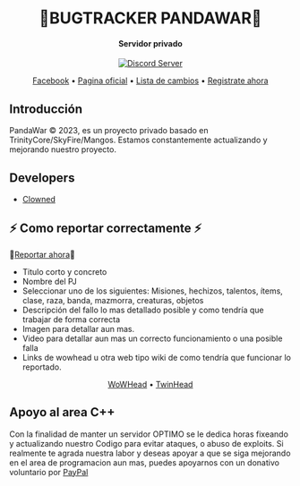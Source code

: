 <h1 align="center">
  🐞BUGTRACKER PANDAWAR🐞
  <br>
</h1>

<h4 align="center">Servidor privado</h4>

<p align="center">
  <a href="https://discord.gg/dmMXCverCC">
    <img src="https://discordapp.com/api/guilds/850392865845936178/widget.png?style=shield" alt="Discord Server">
  </a>
</p>

<p align="center">
  <a href="https://www.facebook.com/pandawarwow">Facebook</a>
  •
  <a href="https://www.pandawar.lat">Pagina oficial</a>
  •
  <a href="https://discord.gg/dmMXCverCC">Lista de cambios</a>
  •
  <a href="https://www.pandawar.lat/register">Registrate ahora</a>
</p>

## Introducción

PandaWar © 2023, es un proyecto privado basado en TrinityCore/SkyFire/Mangos. 
Estamos constantemente actualizando y mejorando nuestro proyecto.

## Developers

- [Clowned](https://www.facebook.com/happydaysgone/)

## ⚡️ Como reportar correctamente ⚡️

🔴[Reportar ahora](https://github.com/ClownedDev/WarriorCore-Mop/issues)🔴

- Titulo corto y concreto
- Nombre del PJ
- Seleccionar uno de los siguientes: Misiones, hechizos, talentos, ítems, clase, raza, banda, mazmorra, creaturas, objetos
- Descripción del fallo lo mas detallado posible y como tendría que trabajar de forma correcta
- Imagen para detallar aun mas.
- Video para detallar aun mas un correcto funcionamiento o una posible falla
- Links de wowhead u otra web tipo wiki de como tendría que funcionar lo reportado.
<p align="center">
  <a href="https://es.wowhead.com">WoWHead</a>
  •
  <a href="https://cata-twinhead.twinstar.cz">TwinHead</a>
</p>

## Apoyo al area C++

Con la finalidad de manter un servidor OPTIMO se le dedica horas fixeando y actualizando nuestro Codigo para evitar ataques, o abuso de exploits. Si realmente te agrada nuestra labor y deseas apoyar a que se siga mejorando en el area de programacion aun mas, puedes apoyarnos con un donativo voluntario por [PayPal](https://www.paypal.me/ClownedX)
